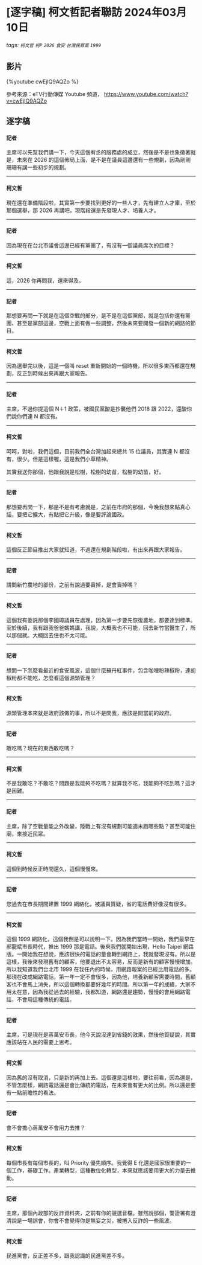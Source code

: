 # [逐字稿] 柯文哲記者聯訪 2024年03月10日

###### tags: `柯文哲` `柯P` `2026` `食安` `台灣民眾黨` `1999`

## 影片

{%youtube cwEjIQ9AQZo %}

參考來源：eTV行動傳媒 Youtube 頻道， https://www.youtube.com/watch?v=cwEjIQ9AQZo


## 逐字稿

#### 記者

主席可以先幫我們講一下，今天這個宥丞的服務處的成立，然後是不是也象徵著就是，未來在 2026 的這個佈局上面，是不是在議員這邊還有一些規劃，因為剛剛珊珊有講一些初步的規劃。

---

#### 柯文哲

現在還在準備階段啦，其實第一步要找到更好的一些人才，先有建立人才庫，至於那個選舉，那 2026 再講吧，現階段還是先發現人才、培養人才。

---

#### 記者

因為現在在台北市議會這邊已經有黨團了，有沒有一個議員席次的目標？

---

#### 柯文哲

這，2026 你再問我，還來得及。

---

#### 記者

那想要再問一下就是在這個空戰的部分，是不是在這個黨部，就是包括你還有黨團、甚至是黨部這邊，空戰上面有做一些調整，然後未來要開發一個新的網路的節目。

---

#### 柯文哲

因為選舉完以後，這是一個叫 reset 重新開始的一個時機，所以很多東西都還在規劃，反正到時候出來再跟大家報告。

---

#### 記者

主席，不過你提這個 N＋1 政策，被國民黨酸是抄襲他們 2018 跟 2022，還酸你們說你們連 N 都沒有。

---

#### 柯文哲

呵呵，對啦，我們這個，目前我們全台灣加起來總共 15 位議員，其實連 N 都沒有，很少。但是這樣喔，這是我們小草精神。

其實我送你那個，他跟我說是松樹，松樹的幼苗，松樹的幼苗，好。

---

#### 記者

那想要再問一下，那是不是有考慮就是，之前在市府的那個，今晚我想來點真心話，要把它擴大，有點把它升級，像是要評論國政。

---

#### 柯文哲

這個反正節目推出大家就知道，不過還在規劃階段啦，有出來再跟大家報告。

---

#### 記者

請問新竹農地的部份，之前有說過要賣掉，是會賣掉嗎？

---

#### 柯文哲

這個我有委託那個李國璋議員在處理，因為第一步要先恢復農地，都要達到標準。至於後續，我有跟我爸爸媽媽講，我說，大概我也不可能，回去新竹當醫生了，所以那個就。大概回去住也不太可能。

---

#### 記者

想問一下怎麼看最近的食安風波，這個什麼蘇丹紅事件，包含咖哩粉辣椒粉，連胡椒粉都不能吃，怎麼看這個源頭管理？

---

#### 柯文哲

源頭管理本來就是政府該做的事，所以不是問我，應該是問當前的政府。

---

#### 記者

敢吃嗎？現在的東西敢吃嗎？

---

#### 柯文哲

不是我敢吃？不敢吃？問題是我能夠不吃嗎？就算我不吃，我能夠不吃到嗎？這才是困難。

---

#### 記者

主席，除了空戰量能之外改變，陸戰上有沒有規劃可能週末跑哪些點？甚至可能住廟，來接近民眾。

---

#### 柯文哲

這個到時候反正時間還久，這個慢慢來。

---

#### 記者

您過去在市長期間建置 1999 網絡化，被議員質疑，省的電話費好像沒有很多。

---

#### 柯文哲

這個 1999 網路化，這個我倒是可以說明一下。因為我們當時一開始，我們最早在郝龍斌市長時代，推出 1999 那是電話。後來我們就開始出現，Hello Taipei 網路版。一開始我在想說，應該很快的電話的量會轉到網路上，我就發現沒有。所以是這樣，我後來發現舊有的顧客，他要退出不太容易，反而是新有的顧客慢慢增加。所以我知道我們台北市 1999 在我任內的時候，用網路報案的已經比用電話的多。那現在改成網路電話，第一年一定不會很多，因為他，培養新顧客需要時間，舊顧客也不會馬上消失，所以這個轉換都要好幾年的時間。所以第一年的成績，大家不用太在意，因為我從過去的經驗，我都知道，網路還是趨勢，慢慢的會用網路電話，不會用這種傳統的電話。

---

#### 記者

主席，可是現在是蔣萬安市長，他今天說沒達到省錢的效果，然後他質疑說，其實應該站在人民的需要上思考。

---

#### 柯文哲

因為舊的沒有取消，只是新的再加上去。這個還是這樣啦，要往前看，因為還是，不管怎麼樣，網路電話還是會比傳統的電話，在未來會有更大的比例。所以還是要有一點前瞻性的看法。

---

#### 記者

會不會擔心蔣萬安不會用力去推？

---

#### 柯文哲

每個市長有每個市長的，叫 Priority 優先順序。我覺得 E 化還是國家很重要的一個工作，基礎工作。產業轉型，這種數位化轉型，本來就應該要用更大的力量去推動。

---

#### 記者

主席，那個內政部的反詐資料夾，之前有你的競選音檔。雖然說那個，警證署有澄清說是一場誤會，你會不會覺得你是無妄之災，被捲入反詐的一些風波。

---

#### 柯文哲

民進黨會，反正差不多，跟我認識的民進黨差不多。

